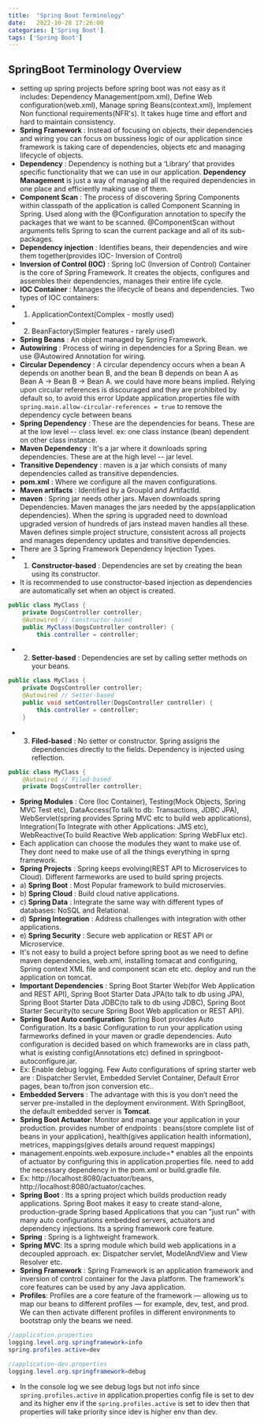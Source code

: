 ```yaml
---
title:  "Spring Boot Terminology"
date:   2022-10-28 17:26:00
categories: ['Spring Boot']
tags: ['Spring Boot']
---
```


## SpringBoot Terminology Overview
* setting up spring projects before spring boot was not easy as it includes: Dependency Management(pom.xml), Define Web configuration(web.xml), Manage spring Beans(context.xml), Implement Non functional requirements(NFR's). It takes huge time and effort and hard to maintain consistency.
* **Spring Framework** : Instead of focusing on objects, their dependencies and wiring you can focus on bussiness logic of our application since framework is taking care of dependencies, objects etc and managing lifecycle of objects.
* **Dependency** :  Dependency is nothing but a ‘Library’ that provides specific functionality that we can use in our application. **Dependency Management** is just a way of managing all the required dependencies in one place and efficiently making use of them. 
* **Component Scan** : The process of discovering Spring Components within classpath of the application is called Component Scanning in Spring. Used along with the @Configuration annotation to specify the packages that we want to be scanned. @ComponentScan without arguments tells Spring to scan the current package and all of its sub-packages.
* **Dependency injection** : Identifies beans, their dependencies and wire them together(provides IOC- Inversion of Control)
* **Inversion of Control (IOC)** : Spring IoC (Inversion of Control) Container is the core of Spring Framework. It creates the objects, configures and assembles their dependencies, manages their entire life cycle.
* **IOC Container** : Manages the lifecycle of beans and dependencies. Two types of IOC containers: 
* 1) ApplicationContext(Complex - mostly used) 
* 2) BeanFactory(Simpler features - rarely used)
* **Spring Beans** : An object managed by Spring Framework.
* **Autowiring** : Process of wiring in dependencies for a Spring Bean. we use @Autowired Annotation for wiring.
* **Circular Dependency** : A circular dependency occurs when a bean A depends on another bean B, and the bean B depends on bean A as Bean A → Bean B → Bean A. we could have more beans implied. Relying upon circular references is discouraged and they are prohibited by default so, to avoid this error Update application.properties file with `spring.main.allow-circular-references = true` to remove the dependency cycle between beans
* **Spring Dependency** : These are the dependencies for beans. These are at the low level -- class level. ex: one class instance (bean) dependent on other class instance.
* **Maven Dependency** : It's a jar where it downloads spring dependencies. These are at the high level -- jar level.
* **Transitive Dependency** : maven is a jar which consists of many dependencies called as transitive dependencies.
* **pom.xml** : Where we configure all the maven configurations.
* **Maven artifacts** : Identified by a GroupId and ArtifactId.
* **maven** : Spring jar needs other jars. Maven downloads spring Dependencies. Maven manages the jars needed by the apps(application dependencies). When the spring is upgraded need to download upgraded version of hundreds of jars instead maven handles all these. Maven defines simple project structure, consistent across all projects and manages dependency updates and transitive dependencies.
* There are 3 Spring Framework Dependency Injection Types. 
* 1) **Constructor-based** : Dependencies are set by creating the bean using its constructor.
* It is recommended to use constructor-based injection as dependencies are automatically set when an object is created.

``` java
public class MyClass {
    private DogsController controller;
    @Autowired // Constructor-based
    public MyClass(DogsController controller) {
        this.controller = controller;
```
* 2) **Setter-based** : Dependencies are set by calling setter methods on your beans.

``` java
public class MyClass {
    private DogsController controller;
    @Autowired // Setter-based
    public void setController(DogsController controller) {
        this.controller = controller;
    }
```
* 3) **Filed-based** : No setter or constructor. Spring assigns the dependencies directly to the fields. Dependency is injected using reflection.

``` java
public class MyClass {
    @Autowired // Filed-based
    private DogsController controller;
```

* **Spring Modules** : Core (Ioc Container), Testing(Mock Objects, Spring MVC Test etc), DataAccess(To talk to db: Transactions, JDBC JPA), WebServlet(spring provides Spring MVC etc to build web applications), Integration(To Integrate with other Applications: JMS etc), WebReactive(To build Reactive Web application: Spring WebFlux etc).
* Each application can choose the modules they want to make use of. They dont need to make use of all the things everything in sprng framework.
* **Spring Projects** : Spring keeps evolving(REST API to Microservices to Cloud). Different farmeworks are used to build spring projects.
* a) **Spring Boot** : Most Popular framework to build microservies.
* b) **Spring Cloud** : Build cloud native applications.
* c) **Spring Data** : Integrate the same way with different types of databases: NoSQL and Relational.
* d) **Spring Integration** : Address challenges with integration with other applications.
* e) **Spring Security** : Secure web application or REST API or Microservice.
* It's not easy to build a project before spring boot as we need to define maven dependencies, web.xml, installing tomacat and configuring, Spring context XML file and component scan etc etc. deploy and run the application on tomcat.
* **Important Dependencies** : Spring Boot Starter Web(for Web Application and REST API), Spring Boot Starter Data JPA(to talk to db using JPA), Spring Boot Starter Data JDBC(to talk to db using JDBC), Spring Boot Starter Security(to secure Spring Boot Web application or REST API).
* **Spring Boot Auto configuration**: Spring Boot provides Auto Configuration. Its a basic Configuration to run your application using farmeworks defined in your maven or gradle dependencies. Auto configuration is decided based on which frameworks are in class path, what is existing config(Annotations etc) defined in springboot-autoconfigure.jar.
* Ex: Enable debug logging. Few Auto configurations of spring starter web are : Dispatcher Servlet, Embedded Servlet Container, Default Error pages, bean to/fron json conversion etc..
* **Embedded Servers** : The advantage with this is you don’t need the server pre-installed in the deployment environment. With SpringBoot, the default embedded server is **Tomcat**.
* **Spring Boot Actuator**: Monitor and manage your application in your production. provides number of endpoints : beans(store complete list of beans in your application), health(gives application health information), metrices, mappings(gives details around request mappings)
* management.enpoints.web.exposure.include=* enables all the enpoints of actuator by configuring this in application.properties file. need to add the necessary dependency in the pom.xml or build.gradle file.
* Ex: http://localhost:8080/actuator/beans, http://localhost:8080/actuator/caches.
* **Spring Boot** : Its a spring project which builds production ready applications. Spring Boot makes it easy to create stand-alone, production-grade Spring based Applications that you can "just run" with many auto configurations embedded servers, actuators and dependency injections. Its a spring framework core feature.
* **Spring** : Spring is a lightweight framework.
* **Spring MVC**: Its a spring module which build web applications in a decoupled approach. ex: Dispatcher servlet, ModelAndView and View Resolver etc.
* **Spring Framework** : Spring Framework is an application framework and inversion of control container for the Java platform. The framework's core features can be used by any Java application.
* **Profiles**:  Profiles are a core feature of the framework — allowing us to map our beans to different profiles — for example, dev, test, and prod. We can then activate different profiles in different environments to bootstrap only the beans we need.
``` java
//application.properties
logging.level.org.springframework=info
spring.profiles.active=dev
```
``` java
//application-dev.properties
logging.level.org.springframework=debug
```
* In the console log we see debug logs but not info since `spring.profiles.active` in application.properties config file is set to dev and its higher env if the `spring.profiles.active` is set to idev then that properties will take priority since idev is higher env than dev.